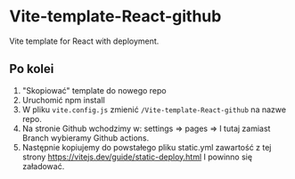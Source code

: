 # Vite-template-React-github
 Vite template for React with deployment.
## Po kolei
1. "Skopiować" template do nowego repo
2. Uruchomić npm install
3. W pliku `vite.config.js` zmienić `/Vite-template-React-github` na nazwe repo.
4. Na stronie Github wchodzimy w: settings => pages => I tutaj zamiast Branch wybieramy Github actions.
5. Następnie kopiujemy do powstałego pliku static.yml zawartość z tej strony https://vitejs.dev/guide/static-deploy.html
I powinno się załadować.

